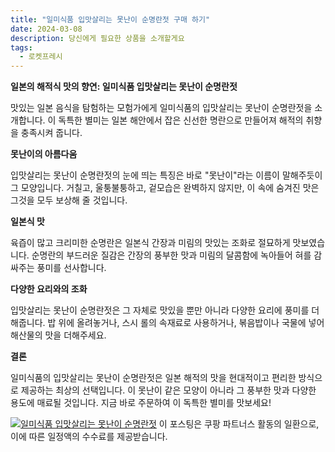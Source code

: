 ```yaml
---
title: "일미식품 입맛살리는 못난이 순명란젓 구매 하기"
date: 2024-03-08
description: 당신에게 필요한 상품을 소개할게요
tags:
  - 로켓프레시
---
```

**일본의 해적식 맛의 향연: 일미식품 입맛살리는 못난이 순명란젓**

맛있는 일본 음식을 탐험하는 모험가에게 일미식품의 입맛살리는 못난이 순명란젓을 소개합니다. 이 독특한 별미는 일본 해안에서 잡은 신선한 명란으로 만들어져 해적의 취향을 충족시켜 줍니다.

**못난이의 아름다움**

입맛살리는 못난이 순명란젓의 눈에 띄는 특징은 바로 "못난이"라는 이름이 말해주듯이 그 모양입니다. 거칠고, 울퉁불퉁하고, 겉모습은 완벽하지 않지만, 이 속에 숨겨진 맛은 그것을 모두 보상해 줄 것입니다.

**일본식 맛**

육즙이 많고 크리미한 순명란은 일본식 간장과 미림의 맛있는 조화로 절묘하게 맛보였습니다. 순명란의 부드러운 질감은 간장의 풍부한 맛과 미림의 달콤함에 녹아들어 혀를 감싸주는 풍미를 선사합니다.

**다양한 요리와의 조화**

입맛살리는 못난이 순명란젓은 그 자체로 맛있을 뿐만 아니라 다양한 요리에 풍미를 더해줍니다. 밥 위에 올려놓거나, 스시 롤의 속재료로 사용하거나, 볶음밥이나 국물에 넣어 해산물의 맛을 더해주세요.

**결론**

일미식품의 입맛살리는 못난이 순명란젓은 일본 해적의 맛을 현대적이고 편리한 방식으로 제공하는 최상의 선택입니다. 이 못난이 같은 모양이 아니라 그 풍부한 맛과 다양한 용도에 매료될 것입니다. 지금 바로 주문하여 이 독특한 별미를 맛보세요!


[![일미식품 입맛살리는 못난이 순명란젓](https://i.imgur.com/81F7uro.png#center)](https://link.coupang.com/re/AFFSDP?lptag=AF5033054&pageKey=7610523471&itemId=3825076002&vendorItemId=71809940315&traceid=V0-153-02081da380bbfd2a&requestid=20240308214119183058959951&token=31850C%7CMIXED)
이 포스팅은 쿠팡 파트너스 활동의 일환으로, 이에 따른 일정액의 수수료를 제공받습니다.


